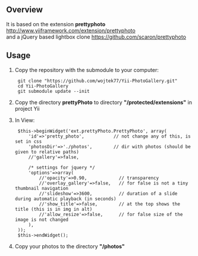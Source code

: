 ## Overview

It is based on the extension **prettyphoto** <http://www.yiiframework.com/extension/prettyphoto>  
and a jQuery based lightbox clone <https://github.com/scaron/prettyphoto>

## Usage

1. Copy the repository with the submodule to your computer:

		git clone "https://github.com/wojtek77/Yii-PhotoGallery.git"
		cd Yii-PhotoGallery
		git submodule update --init

2. Copy the directory **prettyPhoto** to directory **"/protected/extensions"** in project Yii

3. In View:
	
		$this->beginWidget('ext.prettyPhoto.PrettyPhoto', array(
			'id'=>'pretty_photo',   		// not change any of this, is set in css
			'photosDir'=>'./photos',		// dir with photos (should be given to relative paths)
			//'gallery'=>false,
			
			/* settings for jquery */
			'options'=>array(
				//'opacity'=>0.90,            // transparency
				//'overlay_gallery'=>false,   // for false is not a tiny thumbnail navigation
				//'slideshow'=>3600,          // duration of a slide during automatic playback (in seconds)
				//'show_title'=>false,        // at the top shows the title (this is in img in alt)
				//'allow_resize'=>false,      // for false size of the image is not changed
			),
		));
		$this->endWidget();

4. Copy your photos to the directory **"/photos"**